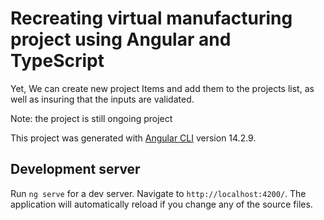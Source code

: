 # Recreating virtual manufacturing project using Angular and TypeScript

Yet, We can create new project Items and add them to the projects list, as well as insuring that the inputs are validated.

Note: the project is still ongoing project

This project was generated with [Angular CLI](https://github.com/angular/angular-cli) version 14.2.9.

## Development server

Run `ng serve` for a dev server. Navigate to `http://localhost:4200/`. The application will automatically reload if you change any of the source files.
